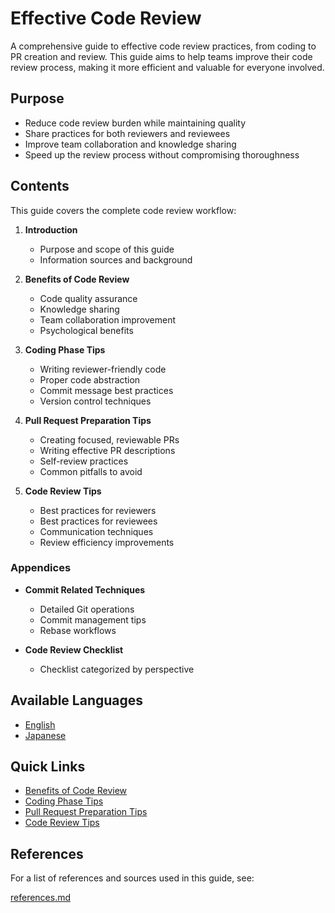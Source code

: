 # Effective Code Review

A comprehensive guide to effective code review practices, from coding to PR creation and review. This guide aims to help teams improve their code review process, making it more efficient and valuable for everyone involved.

## Purpose

- Reduce code review burden while maintaining quality
- Share practices for both reviewers and reviewees
- Improve team collaboration and knowledge sharing
- Speed up the review process without compromising thoroughness

## Contents

This guide covers the complete code review workflow:

1. **Introduction**

   - Purpose and scope of this guide
   - Information sources and background

2. **Benefits of Code Review**

   - Code quality assurance
   - Knowledge sharing
   - Team collaboration improvement
   - Psychological benefits

3. **Coding Phase Tips**

   - Writing reviewer-friendly code
   - Proper code abstraction
   - Commit message best practices
   - Version control techniques

4. **Pull Request Preparation Tips**

   - Creating focused, reviewable PRs
   - Writing effective PR descriptions
   - Self-review practices
   - Common pitfalls to avoid

5. **Code Review Tips**
   - Best practices for reviewers
   - Best practices for reviewees
   - Communication techniques
   - Review efficiency improvements

### Appendices

- **Commit Related Techniques**

  - Detailed Git operations
  - Commit management tips
  - Rebase workflows

- **Code Review Checklist**

  - Checklist categorized by perspective

## Available Languages

- [English](./en)
- [Japanese](./ja)

## Quick Links

- [Benefits of Code Review](./en/02_benefits_of_code_review.md)
- [Coding Phase Tips](./en/03_coding_phase_tips.md)
- [Pull Request Preparation Tips](./en/04_pull_request_preparation_tips.md)
- [Code Review Tips](./en/05_code_review_tips.md)

## References

For a list of references and sources used in this guide, see:

[references.md](./refs/references.md)
